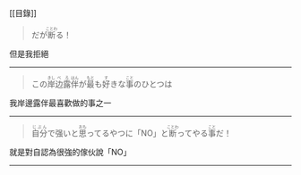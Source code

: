 [[目錄]]
> <div>だが<ruby><rb>断</rb><rt>ことわ</rt></ruby>る！</div>

但是我拒絕

---
> <div>この<ruby><rb>岸</rb><rt>きし</rt></ruby><ruby><rb>边露</rb><rt>べろ</rt></ruby><ruby><rb>伴</rb><rt>はん</rt></ruby>が<ruby><rb>最</rb><rt>もと</rt></ruby>も<ruby><rb>好</rb><rt>す</rt></ruby>きな<ruby><rb>事</rb><rt>こと</rt></ruby>のひとつは</div>

我岸邊露伴最喜歡做的事之一

---
> <div><ruby><rb>自分</rb><rt>じぶん</rt></ruby>で强いと<ruby><rb>思</rb><rt>おも</rt></ruby>ってるやつに「NO」と<ruby><rb>断</rb><rt>ことわ</rt></ruby>ってやる<ruby><rb>事</rb><rt>こと</rt></ruby>だ！</div>

就是對自認為很強的傢伙說「NO」

---
